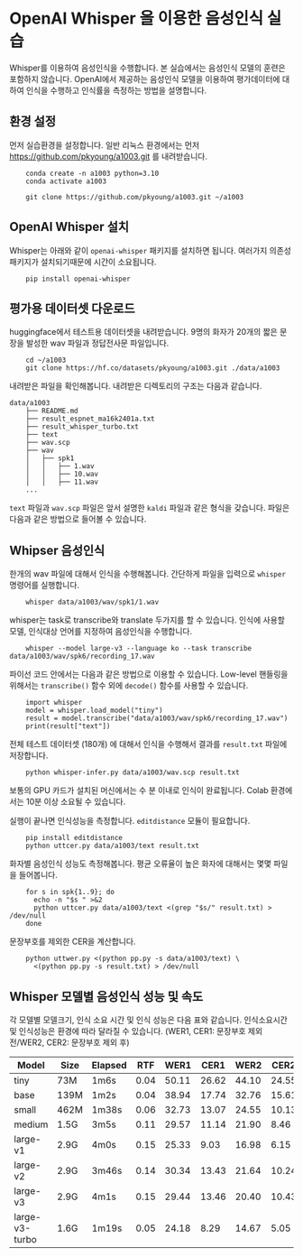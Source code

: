 # OpenAI Whisper 을 이용한 음성인식 실습

Whisper를 이용하여 음성인식을 수행합니다. 본 실습에서는 음성인식 모델의 훈련은
포함하지 않습니다. OpenAI에서 제공하는 음성인식 모델을 이용하여 평가데이터에
대하여 인식을 수행하고 인식률을 측정하는 방법을 설명합니다.


## 환경 설정
먼저 실습환경을 설정합니다. 
일반 리눅스 환경에서는 먼저 https://github.com/pkyoung/a1003.git 를 내려받습니다.

        conda create -n a1003 python=3.10
        conda activate a1003

        git clone https://github.com/pkyoung/a1003.git ~/a1003


## OpenAI Whisper 설치

Whisper는 아래와 같이 `openai-whisper` 패키지를 설치하면 됩니다. 여러가지 의존성 패키지가 설치되기때문에 시간이 소요됩니다.

        pip install openai-whisper

## 평가용 데이터셋 다운로드

huggingface에서 테스트용 데이터셋을 내려받습니다.
9명의 화자가 20개의 짧은 문장을 발성한 wav 파일과 정답전사문 파일입니다.


        cd ~/a1003
        git clone https://hf.co/datasets/pkyoung/a1003.git ./data/a1003

내려받은 파일을 확인해봅니다.
내려받은 디렉토리의 구조는 다음과 같습니다.
```
data/a1003
    ├── README.md
    ├── result_espnet_ma16k2401a.txt
    ├── result_whisper_turbo.txt
    ├── text
    ├── wav.scp
    ├── wav
    │   ├── spk1
    │   │   ├── 1.wav
    │   │   ├── 10.wav
    │   │   ├── 11.wav
    ...
```
`text` 파일과 `wav.scp` 파일은 앞서 설명한 `kaldi` 파일과 같은 형식을 갖습니다. 파일은 다음과 같은 방법으로 들어볼 수 있습니다.

## Whipser 음성인식

한개의 wav 파일에 대해서 인식을 수행해봅니다. 간단하게 파일을 입력으로 `whisper` 명령어를 실행합니다.

        whisper data/a1003/wav/spk1/1.wav

whisper는 task로 transcribe와 translate 두가지를 할 수 있습니다. 인식에 사용할 모델, 인식대상 언어를 지정하여 음성인식을 수행합니다.


        whisper --model large-v3 --language ko --task transcribe data/a1003/wav/spk6/recording_17.wav

파이선 코드 안에서는 다음과 같은 방법으로 이용할 수 있습니다. Low-level 핸들링을 위해서는 `transcribe()` 함수 외에 `decode()` 함수를 사용할 수 있습니다.


        import whisper
        model = whisper.load_model("tiny")
        result = model.transcribe("data/a1003/wav/spk6/recording_17.wav")
        print(result["text"])


전체 테스트 데이터셋 (180개) 에 대해서 인식을 수행해서 결과를 `result.txt`
파일에 저장합니다.

        python whisper-infer.py data/a1003/wav.scp result.txt

보통의 GPU 카드가 설치된 머신에서는 수 분 이내로 인식이 완료됩니다. Colab
환경에서는 10분 이상 소요될 수 있습니다.

실행이 끝나면 인식성능을 측정합니다. `editdistance` 모듈이 필요합니다.

        pip install editdistance
        python uttcer.py data/a1003/text result.txt

화자별 음성인식 성능도 측정해봅니다.
평균 오류율이 높은 화자에 대해서는 몇몇 파일을 들어봅니다.

        for s in spk{1..9}; do
          echo -n "$s " >&2
          python uttcer.py data/a1003/text <(grep "$s/" result.txt) > /dev/null
        done

문장부호를 제외한 CER을 계산합니다.

        python uttwer.py <(python pp.py -s data/a1003/text) \
          <(python pp.py -s result.txt) > /dev/null

## Whisper 모델별 음성인식 성능 및 속도

각 모델별 모델크기, 인식 소요 시간 및 인식 성능은 다음 표와 같습니다.
인식소요시간 및 인식성능은 환경에 따라 달라질 수 있습니다. (WER1, CER1: 문장부호 제외 전/WER2, CER2: 문장부호 제외 후)

| Model          | Size | Elapsed | RTF | WER1 | CER1 | WER2 | CER2 |
| ---            | ---  | ---     | --- | ---  | ---  | ---  | ---  |
| tiny           | 73M  | 1m6s    |0.04 |50.11 |26.62 |44.10 |24.55 |
| base           | 139M | 1m2s    |0.04 |38.94 |17.74 |32.76 |15.61 |
| small          | 462M | 1m38s   |0.06 |32.73 |13.07 |24.55 |10.13 |
| medium         | 1.5G | 3m5s    |0.11 |29.57 |11.14 |21.90 | 8.46 |
| large-v1       | 2.9G | 4m0s    |0.15 |25.33 | 9.03 |16.98 | 6.15 |
| large-v2       | 2.9G | 3m46s   |0.14 |30.34 |13.43 |21.64 |10.24 |
| large-v3       | 2.9G | 4m1s    |0.15 |29.44 |13.46 |20.40 |10.43 |
| large-v3-turbo | 1.6G | 1m19s   |0.05 |24.18 | 8.29 |14.67 | 5.05 |
